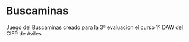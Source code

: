 Buscaminas
==========

Juego del Buscaminas creado para la 3ª evaluacion el curso 1º DAW del CIFP de Aviles
